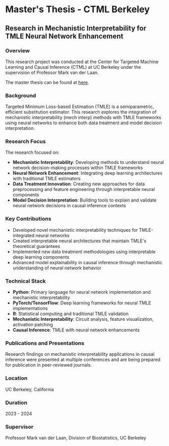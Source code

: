 # Master's Thesis - CTML Berkeley

## Research in Mechanistic Interpretability for TMLE Neural Network Enhancement

### Overview

This research project was conducted at the Center for Targeted Machine Learning and Causal Inference (CTML) at UC Berkeley under the supervision of Professor Mark van der Laan.

The master thesis can be found at [here](https://arxiv.org/abs/2505.00555).

### Background

Targeted Minimum Loss-based Estimation (TMLE) is a semiparametric, efficient substitution estimator. This research explores the integration of mechanistic interpretability (mech interp) methods with TMLE frameworks using neural networks to enhance both data treatment and model decision interpretation.

### Research Focus

The research focused on:

- **Mechanistic Interpretability**: Developing methods to understand neural network decision-making processes within TMLE frameworks
- **Neural Network Enhancement**: Integrating deep learning architectures with traditional TMLE estimators
- **Data Treatment Innovation**: Creating new approaches for data preprocessing and feature engineering through interpretable neural components
- **Model Decision Interpretation**: Building tools to explain and validate neural network decisions in causal inference contexts

### Key Contributions

- Developed novel mechanistic interpretability techniques for TMLE-integrated neural networks
- Created interpretable neural architectures that maintain TMLE's theoretical guarantees
- Implemented new data treatment methodologies using interpretable deep learning components
- Advanced model explainability in causal inference through mechanistic understanding of neural network behavior

### Technical Stack

- **Python**: Primary language for neural network implementation and mechanistic interpretability
- **PyTorch/TensorFlow**: Deep learning frameworks for neural TMLE implementations
- **R**: Statistical computing and traditional TMLE validation
- **Mechanistic Interpretability**: Circuit analysis, feature visualization, activation patching
- **Causal Inference**: TMLE with neural network enhancements

### Publications and Presentations

Research findings on mechanistic interpretability applications in causal inference were presented at multiple conferences and are being prepared for publication in peer-reviewed journals.

### Location
UC Berkeley, California

### Duration
2023 - 2024

### Supervisor
Professor Mark van der Laan, Division of Biostatistics, UC Berkeley 